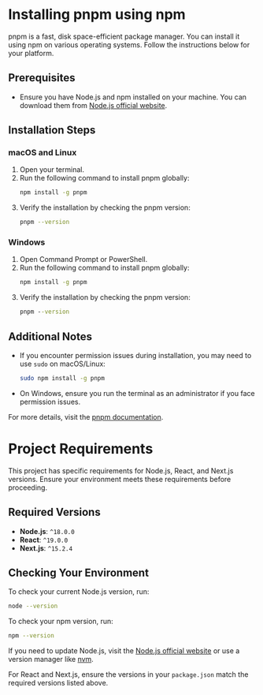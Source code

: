 # Installing pnpm using npm

pnpm is a fast, disk space-efficient package manager. You can install it using npm on various operating systems. Follow the instructions below for your platform.

## Prerequisites

- Ensure you have Node.js and npm installed on your machine. You can download them from [Node.js official website](https://nodejs.org/).

## Installation Steps

### macOS and Linux

1. Open your terminal.
2. Run the following command to install pnpm globally:
   ```bash
   npm install -g pnpm
   ```
3. Verify the installation by checking the pnpm version:
   ```bash
   pnpm --version
   ```

### Windows

1. Open Command Prompt or PowerShell.
2. Run the following command to install pnpm globally:
   ```cmd
   npm install -g pnpm
   ```
3. Verify the installation by checking the pnpm version:
   ```cmd
   pnpm --version
   ```

## Additional Notes

- If you encounter permission issues during installation, you may need to use `sudo` on macOS/Linux:
  ```bash
  sudo npm install -g pnpm
  ```
- On Windows, ensure you run the terminal as an administrator if you face permission issues.

For more details, visit the [pnpm documentation](https://pnpm.io/).

# Project Requirements

This project has specific requirements for Node.js, React, and Next.js versions. Ensure your environment meets these requirements before proceeding.

## Required Versions

- **Node.js**: `^18.0.0`
- **React**: `^19.0.0`
- **Next.js**: `^15.2.4`

## Checking Your Environment

To check your current Node.js version, run:

```bash
node --version
```

To check your npm version, run:

```bash
npm --version
```

If you need to update Node.js, visit the [Node.js official website](https://nodejs.org/) or use a version manager like [nvm](https://github.com/nvm-sh/nvm).

For React and Next.js, ensure the versions in your `package.json` match the required versions listed above.
